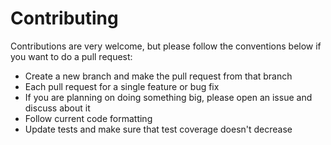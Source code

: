# Contributing

Contributions are very welcome, but please follow the conventions below if you want to do a pull request:

- Create a new branch and make the pull request from that branch
- Each pull request for a single feature or bug fix
- If you are planning on doing something big, please open an issue and discuss about it
- Follow current code formatting
- Update tests and make sure that test coverage doesn't decrease
